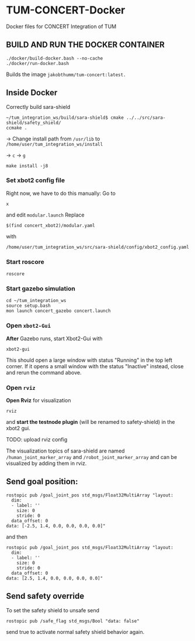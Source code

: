 # TUM-CONCERT-Docker
Docker files for CONCERT Integration of TUM

## BUILD AND RUN THE DOCKER CONTAINER
```
./docker/build-docker.bash --no-cache 
./docker/run-docker.bash
```
Builds the image `jakobthumm/tum-concert:latest.`

## Inside Docker
Correctly build sara-shield
```
~/tum_integration_ws/build/sara-shield$ cmake ../../src/sara-shield/safety_shield/
ccmake .
```
-> Change install path from `/usr/lib` to `/home/user/tum_integration_ws/install`

-> `c` -> `g`

```
make install -j8
```

### Set xbot2 config file
Right now, we have to do this manually: Go to
```
x
```
and edit `modular.launch`
Replace 
```
$(find concert_xbot2)/modular.yaml
```
with 
```
/home/user/tum_integration_ws/src/sara-shield/config/xbot2_config.yaml
```

### Start roscore
```
roscore
```

### Start gazebo simulation
```
cd ~/tum_integration_ws
source setup.bash
mon launch concert_gazebo concert.launch
```

### Open `xbot2-Gui`
**After** Gazebo runs, start Xbot2-Gui with
```
xbot2-gui
```
This should open a large window with status "Running" in the top left corner. If it opens a small window with the status "Inactive" instead, close and rerun the command above.

### Open `rviz`
**Open Rviz** for visualization 
```
rviz
```
and **start the testnode plugin** (will be renamed to safety-shield) in the xbot2 gui. 

TODO: upload rviz config

The visualization topics of sara-shield are named ```/human_joint_marker_array``` and ```/robot_joint_marker_array``` and can be visualized by adding them in rviz.

## Send goal position:
```
rostopic pub /goal_joint_pos std_msgs/Float32MultiArray "layout:
  dim:
  - label: ''
    size: 0
    stride: 0
  data_offset: 0
data: [-2.5, 1.4, 0.0, 0.0, 0.0, 0.0]"
```
and then
```
rostopic pub /goal_joint_pos std_msgs/Float32MultiArray "layout:
  dim:
  - label: ''
    size: 0
    stride: 0
  data_offset: 0
data: [2.5, 1.4, 0.0, 0.0, 0.0, 0.0]"
```
## Send safety override
To set the safety shield to unsafe send
```
rostopic pub /safe_flag std_msgs/Bool "data: false"
```
send true to activate normal safety shield behavior again.
